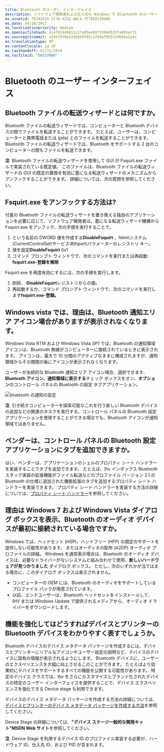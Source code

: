 ```yaml
---
title: Bluetooth のユーザー インターフェイス
description: ソフトウェア開発者および仕入先の Windows で Bluetooth のユーザー インターフェイスの使い方について説明します
ms.assetid: 7E342615-217A-4252-AAC4-7F7EE013840D
ms.date: 04/20/2017
ms.localizationpriority: medium
ms.openlocfilehash: dc4f024d6811c27a05ee9df3594d535fa093ec71
ms.sourcegitcommit: a33b7978e22d5bb9f65ca7056f955319049a2e4c
ms.translationtype: MT
ms.contentlocale: ja-JP
ms.lasthandoff: 01/31/2019
ms.locfileid: "56537600"
---
```

# <a name="bluetooth-user-interface"></a>Bluetooth のユーザー インターフェイス


## <a name="span-idwhatisthebluetoothfiletransferwizardspanspan-idwhatisthebluetoothfiletransferwizardspanspan-idwhatisthebluetoothfiletransferwizardspanwhat-is-the-bluetooth-file-transfer-wizard"></a><span id="What_is_the_Bluetooth_File_Transfer_Wizard_"></span><span id="what_is_the_bluetooth_file_transfer_wizard_"></span><span id="WHAT_IS_THE_BLUETOOTH_FILE_TRANSFER_WIZARD_"></span>Bluetooth ファイルの転送ウィザードとは何ですか。


Bluetooth ファイルの転送ウィザードでは、コンピューターと Bluetooth デバイスの間でファイルを転送することができます。 たとえば、ユーザーは、コンピューターと携帯電話または (pda) とのファイルを転送することができます。 Bluetooth ファイルの転送ウィザードでは、Bluetooth をサポートする 2 台のコンピューターの間もファイルを転送できます。

**注**  Bluetooth ファイルの転送ウィザードを使用して GUI が Fsquirt.exe ファイルで実装されている既定値。 このファイルは、Bluetooth ファイルの転送ウィザードの GUI の既定の置換を有効に基になる転送ウィザードのメカニズムからアンフックすることができます。 詳細については、次の質問を参照してください。

 

## <a name="span-idhowdoiunhookfsquirtexespanspan-idhowdoiunhookfsquirtexespanhow-do-i-unhook-fsquirtexe"></a><span id="how_do_i_unhook_fsquirt.exe_"></span><span id="HOW_DO_I_UNHOOK_FSQUIRT.EXE_"></span>Fsquirt.exe をアンフックする方法は?


付属の Bluetooth ファイルの転送ウィザードを置き換える独自のアプリケーションを必要に応じて、ソフトウェア開発者は、基になる転送ウィザード機構から Fsquirt.exe をアンフック、次の手順を実行することで。

1.  という名前の DWORD 値を作成する**DisableFsquirt** 、hklm\\システム\\CurrentControlSet\\サービス\\Bthport\\パラメーターのレジストリ キー。
2.  値を設定**DisableFsquirt** 0x1
3.  コマンド プロンプト ウィンドウで、次のコマンドを実行または再起動: **fsquirt.exe-登録を解除**

Fsquirt.exe を再度有効にするには、次の手順を実行します。

1.  削除、 **DisableFsquirt**レジストリからの値。
2.  再起動するか、コマンド プロンプト ウィンドウで、次のコマンドを実行します**fsquirt.exe-登録。**

## <a name="span-idinwindowsvistawhydoesthebluetoothnotificationareaiconsometimesdisappearspanspan-idinwindowsvistawhydoesthebluetoothnotificationareaiconsometimesdisappearspanspan-idinwindowsvistawhydoesthebluetoothnotificationareaiconsometimesdisappearspanin-windows-vista-why-does-the-bluetooth-notification-area-icon-sometimes-disappear"></a><span id="In_Windows_Vista__why_does_the_Bluetooth_notification_area_icon_sometimes_disappear_"></span><span id="in_windows_vista__why_does_the_bluetooth_notification_area_icon_sometimes_disappear_"></span><span id="IN_WINDOWS_VISTA__WHY_DOES_THE_BLUETOOTH_NOTIFICATION_AREA_ICON_SOMETIMES_DISAPPEAR_"></span>Windows vista では、理由は、Bluetooth 通知エリア アイコン場合がありますが表示されなくなります。


Windows Vista RTM および Windows Vista SP1 では、Bluetooth の通知領域アイコンは、Bluetooth 無線がコンピューターに接続されているときに表示されます。 アイコンは、最大で 10 分間のアクティブなままに構成されますが、通知領域からその期間の後にアイコンが表示されなくなります。

ユーザーが永続的な Bluetooth 通知エリア アイコン場合、選択できます、 **Bluetooth アイコン、通知領域に表示する**チェック ボックスをオン、**オプション**のコントロール パネルの Bluetooth の設定 タブアプリケーション。

![bluetooth の通知の設定](images/bluetoothnotificationsettings.jpg)

**注**  引き続きコンピューターを探索可能なこれを行う新しい Bluetooth デバイスの追加などの関連のタスクを実行する、コントロール パネルの Bluetooth 設定アプリケーションを使用することができる場合でも、Bluetooth アイコンが通知領域ではありません。

 

## <a name="span-idcanvendorsaddtabstothecontrolpanelbluetoothsettingsapplicationspanspan-idcanvendorsaddtabstothecontrolpanelbluetoothsettingsapplicationspanspan-idcanvendorsaddtabstothecontrolpanelbluetoothsettingsapplicationspancan-vendors-add-tabs-to-the-control-panel-bluetooth-settings-application"></a><span id="Can_vendors_add_tabs_to_the_Control_Panel_Bluetooth_Settings_application_"></span><span id="can_vendors_add_tabs_to_the_control_panel_bluetooth_settings_application_"></span><span id="CAN_VENDORS_ADD_TABS_TO_THE_CONTROL_PANEL_BLUETOOTH_SETTINGS_APPLICATION_"></span>ベンダーは、コントロール パネルの Bluetooth 設定アプリケーションにタブを追加できますか。


はい、ベンダーは、アプリケーションのシェルのプロパティ シート ハンドラーを実装することでタブを追加できます。 たとえば、Ihv インボックス Bluetooth スタック実装の拡張機能がファイル転送などのプロファイル バージョン 2.1 の Bluetooth の仕様に追加された機能拡張のタブを追加するプロパティ シート ハンドラーを実装できます。 プロパティ シート ハンドラーを実装する方法の詳細については、[プロパティ シート ハンドラー](https://msdn.microsoft.com/library/windows/desktop/cc144106)を参照してください。

## <a name="span-idwhydoeswindows7andwindowsvistadisplayadialogboxwhenabluetoothaudiodeviceisinitiallyconnectedspanspan-idwhydoeswindows7andwindowsvistadisplayadialogboxwhenabluetoothaudiodeviceisinitiallyconnectedspanspan-idwhydoeswindows7andwindowsvistadisplayadialogboxwhenabluetoothaudiodeviceisinitiallyconnectedspanwhy-does-windows-7-and-windows-vista-display-a-dialog-box-when-a-bluetooth-audio-device-is-initially-connected"></a><span id="Why_does_Windows_7_and_Windows_Vista_display_a_dialog_box_when_a_Bluetooth_audio_device_is_initially_connected_"></span><span id="why_does_windows_7_and_windows_vista_display_a_dialog_box_when_a_bluetooth_audio_device_is_initially_connected_"></span><span id="WHY_DOES_WINDOWS_7_AND_WINDOWS_VISTA_DISPLAY_A_DIALOG_BOX_WHEN_A_BLUETOOTH_AUDIO_DEVICE_IS_INITIALLY_CONNECTED_"></span>理由は Windows 7 および Windows Vista ダイアログ ボックスを表示、Bluetooth のオーディオ デバイスが最初に接続されている場合ですか。


Windows では、ヘッドセット (HSP)、ハンドフリー (HFP) の既定のサポートを提供しない可能性があります。 またはオーディオの配布 (A2DP) オーディオ プロファイルの詳細。 Windows を通常表示場合は、Bluetooth のオーディオ デバイスは、必要なドライバーがないシステムと組み合わせて使用、**新しいハードウェアが見つかりました** ダイアログ ボックス。 ただし、次のいずれかが当てはまる場合に、このダイアログ ボックスは表示されません。

-   コンピューターの OEM には、Bluetooth のオーディオをサポートしているプロファイル パックが用意されています。
-   以前、エンドユーザーは、Bluetooth ヘッドセットをインストールして、IHV または Windows Update で提供されるメディアから、オーディオ ドライバーをダウンロードします。

## <a name="span-idhowdoienhancethefunctionalityandbetterrepresentmybluetoothdeviceindevicesandprintersspanspan-idhowdoienhancethefunctionalityandbetterrepresentmybluetoothdeviceindevicesandprintersspanspan-idhowdoienhancethefunctionalityandbetterrepresentmybluetoothdeviceindevicesandprintersspanhow-do-i-enhance-the-functionality-and-better-represent-my-bluetooth-device-in-devices-and-printers"></a><span id="How_do_I_enhance_the_functionality_and_better_represent_my_Bluetooth_device_in_Devices_and_Printers_"></span><span id="how_do_i_enhance_the_functionality_and_better_represent_my_bluetooth_device_in_devices_and_printers_"></span><span id="HOW_DO_I_ENHANCE_THE_FUNCTIONALITY_AND_BETTER_REPRESENT_MY_BLUETOOTH_DEVICE_IN_DEVICES_AND_PRINTERS_"></span>機能を強化してはどうすればデバイスとプリンターの Bluetooth デバイスをわかりやすく表すでしょうか。


Bluetooth デバイスのデバイス メタデータ パッケージを作成するには、デバイスとプリンターにリアルなアイコンやユーザー設定の説明など、デバイスのデバイスに固有の情報が表示されるようにします。 Bluetooth デバイスに、ユーザーのエクスペリエンスを大幅に向上させるこのことができます。 たとえばより効果的にデバイスをサポートするすべての機能を公開する可能性があります。 特定のデバイス クラスでは、Ihv をさらにカスタマイズとブランド化されたデバイスの特定のユーザー インターフェイスを提供することで、デバイス エクスペリエンスを強化できる Device stage も利用できます。

デバイスのデバイス メタデータ パッケージを作成する方法の詳細については、[デバイスとプリンターのデバイス メタデータ パッケージを作成する方法](https://docs.microsoft.com/previous-versions/windows/hardware/metadata/)を参照してください。

Device Stage の詳細については、**"デバイス ステージ一般的な開発キット"MSDN Web サイト**を参照してください。

**注**  Device Stage を利用するデバイス ID のプロファイル実装する必要が、ハードウェア ID、仕入先 ID、および PID が含まれます。

 

 

 





